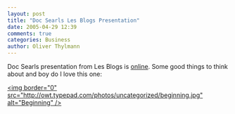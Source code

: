 ```yaml
---
layout: post
title: "Doc Searls Les Blogs Presentation"
date: 2005-04-29 12:39
comments: true
categories: Business
author: Oliver Thylmann
---
```



Doc Searls presentation from Les Blogs is [online](http://www.searls.com/doc/2005lesblogs/source/slide01.html). Some good things to think about and boy do I love this one:


[&lt;img border=&quot;0&quot; src=&quot;http://owt.typepad.com/photos/uncategorized/beginning.jpg&quot; alt=&quot;Beginning&quot; /&gt;](http://owt.typepad.com/photos/uncategorized/beginning.jpg)



